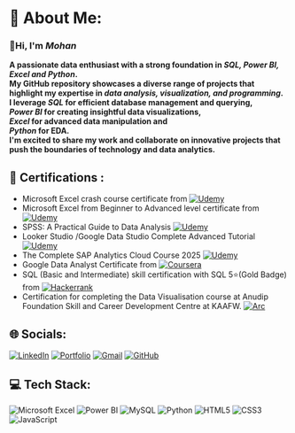 # 💫 About Me:

### **👋Hi, I'm *Mohan***
**A passionate data enthusiast with a strong foundation in *SQL, Power BI, Excel and Python*. <br> My GitHub repository showcases a diverse range of projects that highlight my expertise in *data analysis, visualization, and programming*. <br> I leverage *SQL* for efficient database management and querying, <br> *Power BI* for creating insightful data visualizations, <br> *Excel* for advanced data manipulation and <br> *Python* for EDA. <br> I'm excited to share my work and collaborate on innovative projects that push the boundaries of technology and data analytics.**


## 📑 Certifications :
- Microsoft Excel crash course certificate from [![Udemy](https://img.shields.io/badge/Udemy-A435F0?style=plastic&logo=Udemy&logoColor=white)](https://www.udemy.com/certificate/UC-87b74915-b53e-4030-a211-68229a112a7c/)
- Microsoft Excel from Beginner to Advanced level certificate from [![Udemy](https://img.shields.io/badge/Udemy-A435F0?style=plastic&logo=Udemy&logoColor=white)](https://www.udemy.com/certificate/UC-8e39a134-97cc-4241-abe4-415ab69166ae/)
- SPSS: A Practical Guide to Data Analysis [![Udemy](https://img.shields.io/badge/Udemy-A435F0?style=plastic&logo=Udemy&logoColor=white)]()
- Looker Studio /Google Data Studio Complete Advanced Tutorial [![Udemy](https://img.shields.io/badge/Udemy-A435F0?style=plastic&logo=Udemy&logoColor=white)]()
- The Complete SAP Analytics Cloud Course 2025 [![Udemy](https://img.shields.io/badge/Udemy-A435F0?style=plastic&logo=Udemy&logoColor=white)]()
- Google Data Analyst Certificate from [![Coursera](https://img.shields.io/badge/Coursera-%230056D2.svg?style=plastic&logo=Coursera&logoColor=white)](https://coursera.org/share/dfd790e19f6b89974c3925e1642ab470)
- SQL (Basic and Intermediate) skill certification with SQL 5⭐(Gold Badge) from [![Hackerrank](https://img.shields.io/badge/-Hackerrank-2EC866?style=plastic&logo=HackerRank&logoColor=black)]()
- Certification for completing the Data Visualisation course at Anudip Foundation Skill and Career Development Centre at KAAFW. [![Arc](https://img.shields.io/badge/Anudip-black?style=plastic&logo=arc&logoColor=%2300D0B1)]()


## 🌐 Socials:
[![LinkedIn](https://custom-icon-badges.demolab.com/badge/LinkedIn-0A66C2?logo=linkedin-white&logoColor=fff)](https://www.linkedin.com/in/-mohan-s/)
[![Portfolio](https://img.shields.io/badge/Portfolio-%23000000.svg?logo=firefox&logoColor=#FF7139)](https://datascienceportfol.io/mohan_Srinivas)
[![Gmail](https://img.shields.io/badge/Gmail-D14836?logo=gmail&logoColor=white)](mailto:rajmohan2703@gmail.com)
[![GitHub](https://img.shields.io/badge/GitHub-%23121011.svg?logo=github&logoColor=white)](https://github.com/Mohan2703)


## 💻 Tech Stack:
![Microsoft Excel](https://img.shields.io/badge/Microsoft_Excel-217346?style=plastic&logo=microsoft-excel&logoColor=white)
![Power BI](https://img.shields.io/badge/Power%20BI-%23000000.svg?style=plastic&logo=Codeforces&logoColor=gold)
![MySQL](https://img.shields.io/badge/mysql-4479A1.svg?style=plastic&logo=mysql&logoColor=white)
![Python](https://img.shields.io/badge/python-3670A0?style=plastic&logo=python&logoColor=ffdd54)
![HTML5](https://img.shields.io/badge/html5-%23E34F26.svg?style=plastic&logo=html5&logoColor=white)
![CSS3](https://img.shields.io/badge/css3-%231572B6.svg?style=plastic&logo=css3&logoColor=white)
![JavaScript](https://img.shields.io/badge/javascript-%23323330.svg?style=plastic&logo=javascript&logoColor=%23F7DF1E)

